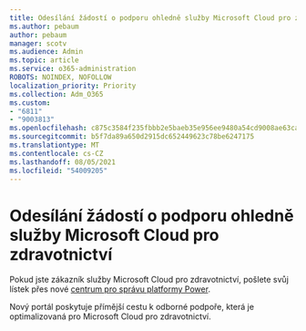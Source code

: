 ```yaml
---
title: Odesílání žádostí o podporu ohledně služby Microsoft Cloud pro zdravotnictví
ms.author: pebaum
author: pebaum
manager: scotv
ms.audience: Admin
ms.topic: article
ms.service: o365-administration
ROBOTS: NOINDEX, NOFOLLOW
localization_priority: Priority
ms.collection: Adm_O365
ms.custom:
- "6811"
- "9003813"
ms.openlocfilehash: c875c3584f235fbbb2e5baeb35e956ee9480a54cd9008ae63ca648dc155de2bd
ms.sourcegitcommit: b5f7da89a650d2915dc652449623c78be6247175
ms.translationtype: MT
ms.contentlocale: cs-CZ
ms.lasthandoff: 08/05/2021
ms.locfileid: "54009205"
---
```

# <a name="submit-microsoft-cloud-for-healthcare-support-requests"></a>Odesílání žádostí o podporu ohledně služby Microsoft Cloud pro zdravotnictví

Pokud jste zákazník služby Microsoft Cloud pro zdravotnictví, pošlete svůj lístek přes nové [centrum pro správu platformy Power](https://admin.powerplatform.microsoft.com/support?newTicket&product=Flow).

Nový portál poskytuje přímější cestu k odborné podpoře, která je optimalizovaná pro Microsoft Cloud pro zdravotnictví.

